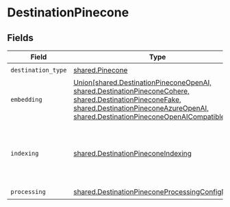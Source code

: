 # DestinationPinecone


## Fields

| Field                                                                                                                                                                                                                                               | Type                                                                                                                                                                                                                                                | Required                                                                                                                                                                                                                                            | Description                                                                                                                                                                                                                                         |
| --------------------------------------------------------------------------------------------------------------------------------------------------------------------------------------------------------------------------------------------------- | --------------------------------------------------------------------------------------------------------------------------------------------------------------------------------------------------------------------------------------------------- | --------------------------------------------------------------------------------------------------------------------------------------------------------------------------------------------------------------------------------------------------- | --------------------------------------------------------------------------------------------------------------------------------------------------------------------------------------------------------------------------------------------------- |
| `destination_type`                                                                                                                                                                                                                                  | [shared.Pinecone](../../models/shared/pinecone.md)                                                                                                                                                                                                  | :heavy_check_mark:                                                                                                                                                                                                                                  | N/A                                                                                                                                                                                                                                                 |
| `embedding`                                                                                                                                                                                                                                         | [Union[shared.DestinationPineconeOpenAI, shared.DestinationPineconeCohere, shared.DestinationPineconeFake, shared.DestinationPineconeAzureOpenAI, shared.DestinationPineconeOpenAICompatible]](../../models/shared/destinationpineconeembedding.md) | :heavy_check_mark:                                                                                                                                                                                                                                  | Embedding configuration                                                                                                                                                                                                                             |
| `indexing`                                                                                                                                                                                                                                          | [shared.DestinationPineconeIndexing](../../models/shared/destinationpineconeindexing.md)                                                                                                                                                            | :heavy_check_mark:                                                                                                                                                                                                                                  | Pinecone is a popular vector store that can be used to store and retrieve embeddings.                                                                                                                                                               |
| `processing`                                                                                                                                                                                                                                        | [shared.DestinationPineconeProcessingConfigModel](../../models/shared/destinationpineconeprocessingconfigmodel.md)                                                                                                                                  | :heavy_check_mark:                                                                                                                                                                                                                                  | N/A                                                                                                                                                                                                                                                 |